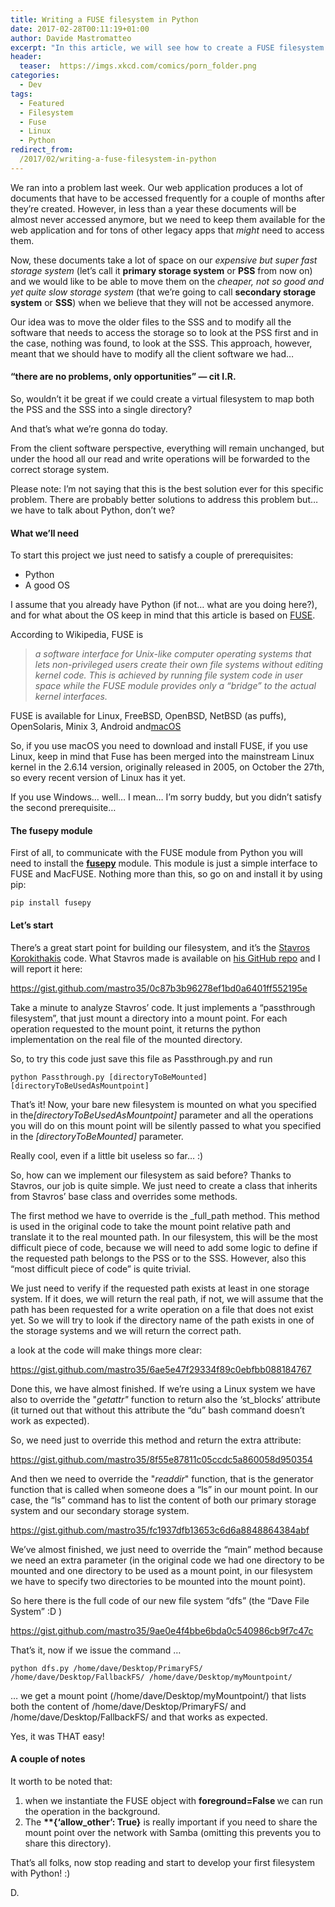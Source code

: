 ```yaml
---
title: Writing a FUSE filesystem in Python
date: 2017-02-28T00:11:19+01:00
author: Davide Mastromatteo
excerpt: "In this article, we will see how to create a FUSE filesystem in Python. Don't worry, it's easier than you thought,"
header:
  teaser:  https://imgs.xkcd.com/comics/porn_folder.png
categories:
  - Dev
tags:
  - Featured
  - Filesystem
  - Fuse
  - Linux
  - Python
redirect_from:
  /2017/02/writing-a-fuse-filesystem-in-python
---
```

We ran into a problem last week. Our web application produces a lot of documents that have to be accessed frequently for a couple of months after they’re created. However, in less than a year these documents will be almost never accessed anymore, but we need to keep them available for the web application and for tons of other legacy apps that <em>might</em> need to access them.

Now, these documents take a lot of space on our <em>expensive but super fast storage system</em> (let’s call it <strong>primary storage system</strong> or <strong>PSS</strong> from now on) and we would like to be able to move them on the <em>cheaper, not so good and yet quite slow storage system</em> (that we’re going to call <strong>secondary storage system</strong> or <strong>SSS</strong>) when we believe that they will not be accessed anymore.

Our idea was to move the older files to the SSS and to modify all the software that needs to access the storage so to look at the PSS first and in the case, nothing was found, to look at the SSS. This approach, however, meant that we should have to modify all the client software we had…

<h4>“there are no problems, only opportunities” — cit I.R.</h4>

So, wouldn’t it be great if we could create a virtual filesystem to map both the PSS and the SSS into a single directory?

And that’s what we’re gonna do today.

From the client software perspective, everything will remain unchanged, but under the hood all our read and write operations will be forwarded to the correct storage system.

Please note: I’m not saying that this is the best solution ever for this specific problem. There are probably better solutions to address this problem but… we have to talk about Python, don’t we?

<h4>What we’ll need</h4>

To start this project we just need to satisfy a couple of prerequisites:

<ul>
    <li>Python</li>
    <li>A good OS</li>
</ul>

I assume that you already have Python (if not… what are you doing here?), and for what about the OS keep in mind that this article is based on <a href="https://en.wikipedia.org/wiki/Filesystem_in_Userspace" target="_blank" rel="noopener noreferrer">FUSE</a>.

According to Wikipedia, FUSE is

<blockquote><em>a software interface for Unix-like computer operating systems that lets non-privileged users create their own file systems without editing kernel code. This is achieved by running file system code in user space while the FUSE module provides only a “bridge” to the actual kernel interfaces.</em></blockquote>

FUSE is available for Linux, FreeBSD, OpenBSD, NetBSD (as puffs), OpenSolaris, Minix 3, Android and<a href="https://osxfuse.github.io/" target="_blank" rel="noopener noreferrer">macOS</a>

So, if you use macOS you need to download and install FUSE, if you use Linux, keep in mind that Fuse has been merged into the mainstream Linux kernel in the 2.6.14 version, originally released in 2005, on October the 27th, so every recent version of Linux has it yet.

If you use Windows… well… I mean… I’m sorry buddy, but you didn’t satisfy the second prerequisite…

<h4>The fusepy module</h4>

First of all, to communicate with the FUSE module from Python you will need to install the <a href="https://github.com/terencehonles/fusepy" target="_blank" rel="noopener noreferrer"><strong>fusepy</strong></a> module. This module is just a simple interface to FUSE and MacFUSE. Nothing more than this, so go on and install it by using pip:

<pre><code>pip install fusepy</code></pre>

<h4>Let’s start</h4>

There’s a great start point for building our filesystem, and it’s the <a href="https://twitter.com/stavros" target="_blank" rel="noopener noreferrer">Stavros Korokithakis</a> code. What Stavros made is available on <a href="https://github.com/skorokithakis/python-fuse-sample" target="_blank" rel="noopener noreferrer">his GitHub repo</a> and I will report it here:

https://gist.github.com/mastro35/0c87b3b96278ef1bd0a6401ff552195e

Take a minute to analyze Stavros’ code. It just implements a “passthrough filesystem”, that just mount a directory into a mount point. For each operation requested to the mount point, it returns the python implementation on the real file of the mounted directory.

So, to try this code just save this file as Passthrough.py and run

<pre><code>python Passthrough.py [directoryToBeMounted] [directoryToBeUsedAsMountpoint]</code></pre>

That’s it! Now, your bare new filesystem is mounted on what you specified in the<em>[directoryToBeUsedAsMountpoint]</em> parameter and all the operations you will do on this mount point will be silently passed to what you specified in the <em>[directoryToBeMounted]</em> parameter.

Really cool, even if a little bit useless so far… :)

So, how can we implement our filesystem as said before? Thanks to Stavros, our job is quite simple. We just need to create a class that inherits from Stavros’ base class and overrides some methods.

The first method we have to override is the _full_path method. This method is used in the original code to take the mount point relative path and translate it to the real mounted path. In our filesystem, this will be the most difficult piece of code, because we will need to add some logic to define if the requested path belongs to the PSS or to the SSS. However, also this “most difficult piece of code” is quite trivial.

We just need to verify if the requested path exists at least in one storage system. If it does, we will return the real path, if not, we will assume that the path has been requested for a write operation on a file that does not exist yet. So we will try to look if the directory name of the path exists in one of the storage systems and we will return the correct path.

a look at the code will make things more clear:

https://gist.github.com/mastro35/6ae5e47f29334f89c0ebfbb088184767

Done this, we have almost finished. If we’re using a Linux system we have also to override the "<em>getattr" </em>function to return also the ‘st_blocks’ attribute (it turned out that without this attribute the “du” bash command doesn’t work as expected).

So, we need just to override this method and return the extra attribute:

https://gist.github.com/mastro35/8f55e87811c05ccdc5a860058d950354

And then we need to override the "<em>readdir</em>" function, that is the generator function that is called when someone does a “ls” in our mount point. In our case, the “ls” command has to list the content of both our primary storage system and our secondary storage system.

https://gist.github.com/mastro35/fc1937dfb13653c6d6a8848864384abf

We’ve almost finished, we just need to override the “main” method because we need an extra parameter (in the original code we had one directory to be mounted and one directory to be used as a mount point, in our filesystem we have to specify two directories to be mounted into the mount point).

So here there is the full code of our new file system “dfs” (the “Dave File System” :D )

https://gist.github.com/mastro35/9ae0e4f4bbe6bda0c540986cb9f7c47c

That’s it, now if we issue the command …

<pre><code>python dfs.py /home/dave/Desktop/PrimaryFS/ /home/dave/Desktop/FallbackFS/ /home/dave/Desktop/myMountpoint/</code></pre>

… we get a mount point (/home/dave/Desktop/myMountpoint/) that lists both the content of /home/dave/Desktop/PrimaryFS/ and /home/dave/Desktop/FallbackFS/ and that works as expected.

Yes, it was THAT easy!

<h4>A couple of notes</h4>

It worth to be noted that:

<ol>
    <li>when we instantiate the FUSE object with <strong>foreground=False </strong>we can run the operation in the background.</li>
    <li>The <strong>**{‘allow_other’: True}</strong> is really important if you need to share the mount point over the network with Samba (omitting this prevents you to share this directory).</li>
</ol>

That’s all folks, now stop reading and start to develop your first filesystem with Python! :)

D.